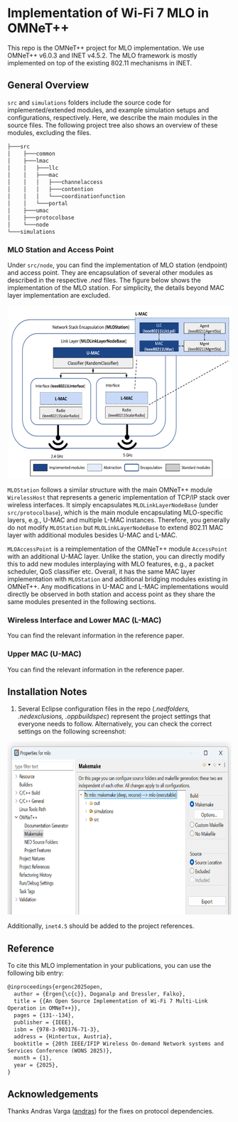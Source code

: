 # Implementation of Wi-Fi 7 MLO in OMNeT++ #

This repo is the OMNeT++ project for MLO implementation. We use OMNeT++ v6.0.3 and INET v4.5.2. The MLO framework is mostly implemented on top of the existing 802.11 mechanisms in INET. 

## General Overview

`src` and `simulations` folders include the source code for implemented/extended modules, and example simulation setups and configurations, respectively. Here, we describe the main modules in the source files. The following project tree also shows an overview of these modules, excluding the files.

```
├───src
│    ├───common
│    ├───lmac
│    │   ├───llc
│    │   ├───mac
│    │   │   ├───channelaccess
│    │   │   ├───contention
│    │   │   └───coordinationfunction
│    │   └───portal
│    ├───umac
│    ├───protocolbase
│    └───node
└───simulations
```

### MLO Station and Access Point

Under `src/node`, you can find the implementation of MLO station (endpoint) and access point. They are encapsulation of several other modules as described in the respective *.ned* files. The figure below shows the implementation of the MLO station. For simplicity, the details beyond MAC layer implementation are excluded.

<p align="center"><img src="images/mlo-omnet.png" alt="architecture" height="390" width="550"></p>

`MLOStation` follows a similar structure with the main OMNeT++ module `WirelessHost` that represents a generic implementation of TCP/IP stack over wireless interfaces. It simply encapsulates `MLOLinkLayerNodeBase` (under `src/protocolbase`), which is the main module encapsulating MLO-specific layers, e.g., U-MAC and multiple L-MAC instances. Therefore, you generally do not modify `MLOStation` but `MLOLinkLayerNodeBase` to extend 802.11 MAC layer with additional modules besides U-MAC and L-MAC.

`MLOAccessPoint` is a reimplementation of the OMNeT++ module `AccessPoint` with an additional U-MAC layer. Unlike the station, you can directly modify this to add new modules interplaying with MLO features, e.g., a packet scheduler, QoS classifier etc. Overall, it has the same MAC layer implementation with `MLOStation` and additional bridging modules existing in OMNeT++. Any modifications in U-MAC and L-MAC implementations would directly be observed in both station and access point as they share the same modules presented in the following sections.

### Wireless Interface and Lower MAC (L-MAC)

You can find the relevant information in the reference paper.

### Upper MAC (U-MAC)

You can find the relevant information in the reference paper.

## Installation Notes 

1. Several Eclipse configuration files in the repo (*.nedfolders, .nedexclusions, .oppbuildspec*) represent the project settings that everyone needs to follow. Alternatively, you can check the correct settings on the following screenshot:

<p align="center"><img src="images/project-settings.png" alt="settings" height="390" width="550"></p>

Additionally, `inet4.5` should be added to the project references.

## Reference

To cite this MLO implementation in your publications, you can use the following bib entry:
```
@inproceedings{ergenc2025open,
  author = {Ergen{\c{c}}, Doganalp and Dressler, Falko},
  title = {{An Open Source Implementation of Wi-Fi 7 Multi-Link Operation in OMNeT++}},
  pages = {131--134},
  publisher = {IEEE},
  isbn = {978-3-903176-71-3},
  address = {Hintertux, Austria},
  booktitle = {20th IEEE/IFIP Wireless On-demand Network systems and Services Conference (WONS 2025)},
  month = {1},
  year = {2025},
}
```

## Acknowledgements

Thanks Andras Varga ([andras](https://github.com/avarga)) for the fixes on protocol dependencies.
